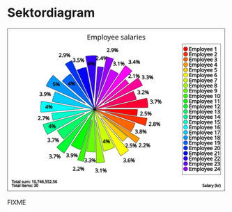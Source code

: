 # Sektordiagram #

<img src="sector_chart.svg" alt="sector chart" width="500" height="375" />

FIXME
